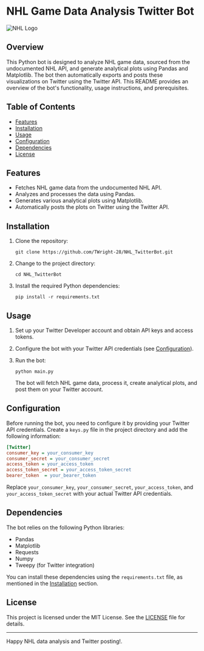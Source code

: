 # NHL Game Data Analysis Twitter Bot

![NHL Logo](https://www.shermanreport.com/wp-content/uploads/2012/08/nhl-logo.jpg)

## Overview

This Python bot is designed to analyze NHL game data, sourced from the undocumented NHL API, and generate analytical plots using Pandas and Matplotlib. The bot then automatically exports and posts these visualizations on Twitter using the Twitter API. This README provides an overview of the bot's functionality, usage instructions, and prerequisites.

## Table of Contents

- [Features](#features)
- [Installation](#installation)
- [Usage](#usage)
- [Configuration](#configuration)
- [Dependencies](#dependencies)
- [License](#license)

## Features

- Fetches NHL game data from the undocumented NHL API.
- Analyzes and processes the data using Pandas.
- Generates various analytical plots using Matplotlib.
- Automatically posts the plots on Twitter using the Twitter API.

## Installation

1. Clone the repository:

   ```shell
   git clone https://github.com/TWright-28/NHL_TwitterBot.git
   ```

2. Change to the project directory:

   ```shell
   cd NHL_TwitterBot
   ```

3. Install the required Python dependencies:

   ```shell
   pip install -r requirements.txt
   ```

## Usage

1. Set up your Twitter Developer account and obtain API keys and access tokens.

2. Configure the bot with your Twitter API credentials (see [Configuration](#configuration)).

3. Run the bot:

   ```shell
   python main.py
   ```

   The bot will fetch NHL game data, process it, create analytical plots, and post them on your Twitter account.

## Configuration

Before running the bot, you need to configure it by providing your Twitter API credentials. Create a `keys.py` file in the project directory and add the following information:

```ini
[Twitter]
consumer_key = your_consumer_key
consumer_secret = your_consumer_secret
access_token = your_access_token
access_token_secret = your_access_token_secret
bearer_token  = your_bearer_token
```

Replace `your_consumer_key`, `your_consumer_secret`, `your_access_token`, and `your_access_token_secret` with your actual Twitter API credentials.

## Dependencies

The bot relies on the following Python libraries:

- Pandas
- Matplotlib
- Requests
- Numpy
- Tweepy (for Twitter integration)

You can install these dependencies using the `requirements.txt` file, as mentioned in the [Installation](#installation) section.

## License

This project is licensed under the MIT License. See the [LICENSE](LICENSE) file for details.

---

Happy NHL data analysis and Twitter posting!.
